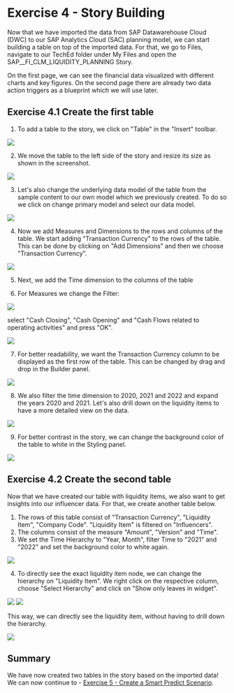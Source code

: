 

# Exercise 4 - Story Building
Now that we have imported the data from SAP Datawarehouse Cloud (DWC) to our SAP Analytics Cloud (SAC) planning model, we can start building a table on top of the imported data. For that, we go to Files, navigate to our TechEd folder under My Files and open the SAP__FI_CLM_LIQUIDITY_PLANNING Story.

On the first page, we can see the financial data visualized with different charts and key figures.
On the second page there are already two data action triggers as a blueprint which we will use later. 

## Exercise 4.1 Create the first table

1. To add a table to the story, we click on "Table" in the "Insert" toolbar.

![](/exercises/4_Story_Building/images/screenshot01.png)

2. We move the table to the left side of the story and resize its size as shown in the screenshot.

![](/exercises/4_Story_Building/images/screenshot02.png)

3. Let's also change the underlying data model of the table from the sample content to our own model which we previously created. To do so we click on change primary model and select our data model.

![](/exercises/4_Story_Building/images/screenshot_add_01.png)

4. Now we add Measures and Dimensions to the rows and columns of the table. We start adding "Transaction Currency" to the rows of the table. 
This can be done by clicking on "Add Dimensions" and then we choose "Transaction Currency".

![](/exercises/4_Story_Building/images/screenshot03.png)

5. Next, we add the Time dimension to the columns of the table

6. For Measures we change the Filter:

![](/exercises/4_Story_Building/images/screenshot04.png)

select "Cash Closing", "Cash Opening" and "Cash Flows related to operating activities" and press "OK".

![](/exercises/4_Story_Building/images/screenshot05.png)

7. For better readability, we want the Transaction Currency column to be displayed as the first row of the table. 
This can be changed by drag and drop in the Builder panel.

![](/exercises/4_Story_Building/images/screenshot06.png)

8. We also filter the time dimension to 2020, 2021 and 2022 and expand the years 2020 and 2021. Let's also drill down on the liquidity items to have a more detailed view on the data. 

![](/exercises/4_Story_Building/images/screenshot07.png)

9. For better contrast in the story, we can change the background color of the table to white in the Styling panel.

![](/exercises/4_Story_Building/images/screenshot08.png)


## Exercise 4.2 Create the second table

Now that we have created our table with liquidity items, we also want to get insights into our influencer data. For that, we create another table below.

1. The rows of this table consist of "Transaction Currency", "Liquidity Item", "Company Code". "Liquidity Item" is filtered on "Influencers".
2. The columns consist of the measure "Amount", "Version" and "Time". 
3. We set the Time Hierarchy to "Year, Month", filter Time to "2021" and "2022" and set the background color to white again.

![](/exercises/4_Story_Building/images/screenshot09.png)

4. To directly see the exact liquidity item node, we can change the hierarchy on "Liquidity Item". We right click on the respective column, choose "Select Hierarchy" and click on "Show only leaves in widget". 

![](/exercises/4_Story_Building/images/screenshot10.png)
![](/exercises/4_Story_Building/images/screenshot11.png)

This way, we can directly see the liquidity item, without having to drill down the hierarchy.

![](/exercises/4_Story_Building/images/screenshot12.png)



## Summary

We have now created two tables in the story based on the imported data!
We can now continue to - [Exercise 5 - Create a Smart Predict Scenario](../5_Create_A_Smart_Predict_Scenario/README.md).


